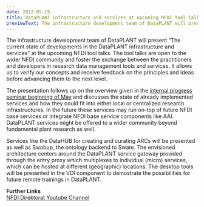 ```yaml
---
date: 2022-05-19
title: DataPLANT infrastructure and services at upcoming NFDI Tool Talk
previewText: The infrastructure development team of DataPLANT will present “The current state of developments in the DataPLANT infrastructure and services” at the upcoming NFDI tool talks. The tool talks are open to the wider NFDI community and foster the exchange between the practitioners and developers in research data management tools and services. It allows us to verify our concepts and receive feedback on the principles and ideas before advancing them to the next level. The presentation follows up...
---
```

The infrastructure development team of DataPLANT will present “The current state of developments in the DataPLANT infrastructure and services” at the upcoming NFDI tool talks. The tool talks are open to the wider NFDI community and foster the exchange between the practitioners and developers in research data management tools and services. It allows us to verify our concepts and receive feedback on the principles and ideas before advancing them to the next level. 

The presentation follows up on the overview given in the [internal progress seminar beginning of May](https://nfdi4plants.de/content/news/2022-05-10-dataplant-progress-seminar-on-considerations-and-the-state-of-developments-in-the-dataplant-infrastructure-and-services.html) and discusses the state of already implemented services and how they could fit into either local or centralized research infrastructures. In the future these services may run on-top of future NFDI base services or integrate NFDI base service components like AAI. DataPLANT services might be offered to a wider community beyond fundamental plant research as well.

Services like the DataHUB for creating and curating ARCs will be presented as well as Swobup, the ontology backend to Swate. The envisioned architecture centers around the DataPLANT service gateway provided through the entry proxy which multiplexes to individual (micro) services, which can be hosted at different (geographic) locations. The desktop tools will be presented in the VDI component to demostrate the possibilities for future remote trainings in DataPLANT.

**Further Links**  
[NFDI Direktorat Youtube Channel](https://www.youtube.com/channel/UCTz321rUFOvrKOgkFfhyhLQ)
